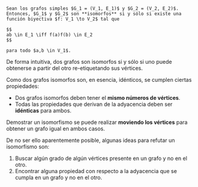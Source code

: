 ```ad-definition

Sean los grafos simples $G_1 = (V_1, E_1)$ y $G_2 = (V_2, E_2)$. Entonces, $G_1$ y $G_2$ son **isomorfos** si y sólo si existe una función biyectiva $f: V_1 \to V_2$ tal que

$$
ab \in E_1 \iff f(a)f(b) \in E_2
$$

para todo $a,b \in V_1$.

```

De forma intuitiva, dos grafos son isomorfos si y sólo si uno puede obtenerse a partir del otro re-etiquetando sus vértices.

Como dos grafos isomorfos son, en esencia, idénticos, se cumplen ciertas propiedades:

- Dos grafos isomorfos deben tener el **mismo números de vértices**.
- Todas las propiedades que derivan de la adyacencia deben ser **idénticas** para ambos.

Demostrar un isomorfismo se puede realizar **moviendo los vértices** para obtener un grafo igual en ambos casos.

De no ser ello aparentemente posible, algunas ideas para refutar un isomorfismo son:

1. Buscar algún grado de algún vértices presente en un grafo y no en el otro.
2. Encontrar alguna propiedad con respecto a la adyacencia que se cumpla en un grafo y no en el otro.
